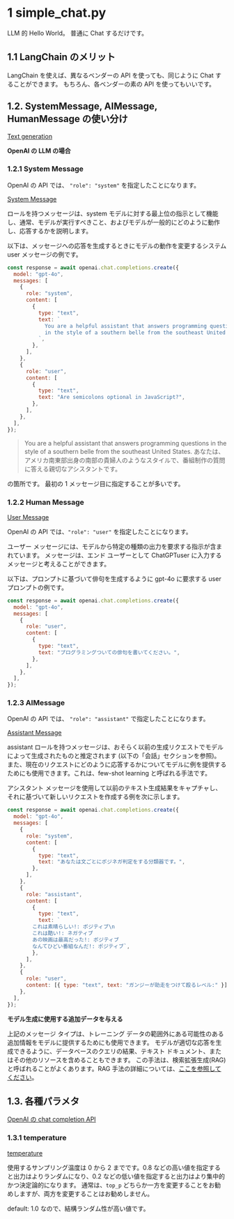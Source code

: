 # 1 simple_chat.py

LLM 的 Hello World。
普通に Chat するだけです。

## 1.1 LangChain のメリット

LangChain を使えば、異なるベンダーの API を使っても、同じように Chat することができます。
もちろん、各ベンダーの素の API を使ってもいいです。

## 1.2. SystemMessage, AIMessage, HumanMessage の使い分け

[Text generation](https://platform.openai.com/docs/guides/text-generation)

**OpenAI の LLM の場合**

### 1.2.1 System Message

OpenAI の API では、 `"role": "system"` を指定したことになります。

[System Message](https://platform.openai.com/docs/guides/text-generation#system-messages)

ロールを持つメッセージは、system モデルに対する最上位の指示として機能し、通常、モデルが実行すべきこと、およびモデルが一般的にどのように動作し、応答するかを説明します。

以下は、メッセージへの応答を生成するときにモデルの動作を変更するシステム user メッセージの例です。

```javascript
const response = await openai.chat.completions.create({
  model: "gpt-4o",
  messages: [
    {
      role: "system",
      content: [
        {
          type: "text",
          text: `
            You are a helpful assistant that answers programming questions 
            in the style of a southern belle from the southeast United States.
          `,
        },
      ],
    },
    {
      role: "user",
      content: [
        {
          type: "text",
          text: "Are semicolons optional in JavaScript?",
        },
      ],
    },
  ],
});
```

> You are a helpful assistant that answers programming questions in the style of a southern belle from the southeast United States.
> あなたは、アメリカ南東部出身の南部の貴婦人のようなスタイルで、番組制作の質問に答える親切なアシスタントです。

の箇所です。
最初の 1 メッセージ目に指定することが多いです。

### 1.2.2 Human Message

[User Message](https://platform.openai.com/docs/guides/text-generation#user-messages)

OpenAI の API では、`"role": "user"` を指定したことになります。

ユーザー メッセージには、モデルから特定の種類の出力を要求する指示が含まれています。
メッセージは、エンド ユーザーとして ChatGPTuser に入力するメッセージと考えることができます。

以下は、プロンプトに基づいて俳句を生成するように gpt-4o に要求する user プロンプトの例です。

```javascript
const response = await openai.chat.completions.create({
  model: "gpt-4o",
  messages: [
    {
      role: "user",
      content: [
        {
          type: "text",
          text: "プログラミングついての俳句を書いてください。",
        },
      ],
    },
  ],
});
```

### 1.2.3 AIMessage

OpenAI の API では、 `"role": "assistant"` で指定したことになります。

[Assistant Message](https://platform.openai.com/docs/guides/text-generation#assistant-messages)

assistant ロールを持つメッセージは、おそらく以前の生成リクエストでモデルによって生成されたものと推定されます (以下の「会話」セクションを参照)。
また、現在のリクエストにどのように応答するかについてモデルに例を提供するためにも使用できます。これは、few-shot learning と呼ばれる手法です。

アシスタント メッセージを使用して以前のテキスト生成結果をキャプチャし、それに基づいて新しいリクエストを作成する例を次に示します。

```javascript
const response = await openai.chat.completions.create({
  model: "gpt-4o",
  messages: [
    {
      role: "system",
      content: [
        {
          type: "text",
          text: "あなたは文ごとにポジネガ判定をする分類器です。",
        },
      ],
    },
    {
      role: "assistant",
      content: [
        {
          type: "text",
          text: `
        これは素晴らしい!: ポジティブ\n
        これは酷い!: ネガティブ
        あの映画は最高だった!: ポジティブ
        なんてひどい番組なんだ!: ポジティブ`,
        },
      ],
    },
    {
      role: "user",
      content: [{ type: "text", text: "ガンジーが助走をつけて殴るレベル:" }],
    },
  ],
});
```

**モデル生成に使用する追加データを与える**

上記のメッセージ タイプは、トレーニング データの範囲外にある可能性のある追加情報をモデルに提供するためにも使用できます。
モデルが適切な応答を生成できるように、データベースのクエリの結果、テキスト ドキュメント、またはその他のリソースを含めることもできます。
この手法は、検索拡張生成(RAG) と呼ばれることがよくあります。RAG 手法の詳細については、[ここを参照してください](https://help.openai.com/en/articles/8868588-retrieval-augmented-generation-rag-and-semantic-search-for-gpts)。

## 1.3. 各種パラメタ

[OpenAI の chat completion API](https://platform.openai.com/docs/api-reference/chat/create#chat-create-temperature)

### 1.3.1 temperature

[temperature](https://platform.openai.com/docs/api-reference/chat/create#chat-create-temperature)

使用するサンプリング温度は 0 から 2 までです。0.8 などの高い値を指定すると出力はよりランダムになり、0.2 などの低い値を指定すると出力はより集中的かつ決定論的になります。
通常は、`top_p` どちらか一方を変更することをお勧めしますが、両方を変更することはお勧めしません。

default: 1.0 なので、結構ランダム性が高い値です。
